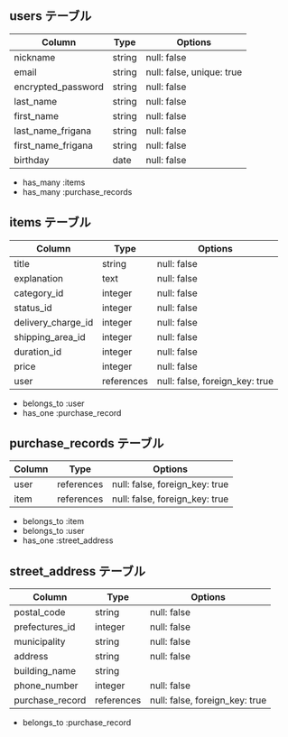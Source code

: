 ## users テーブル

| Column              | Type    | Options                   |
| ----------          | ------  | -----------               |
| nickname            | string  | null: false               |
| email               | string  | null: false, unique: true |
| encrypted_password  | string  | null: false               |
| last_name           | string  | null: false               |
| first_name          | string  | null: false               |
| last_name_frigana   | string  | null: false               |
| first_name_frigana  | string  | null: false               |
| birthday            | date    | null: false               |

- has_many :items
- has_many :purchase_records

## items テーブル

| Column             | Type       | Options     |
| ----------         | ---------  | ----------- |
| title              | string     | null: false |
| explanation        | text       | null: false |
| category_id        | integer    | null: false |
| status_id          | integer    | null: false |
| delivery_charge_id | integer    | null: false |
| shipping_area_id   | integer    | null: false |
| duration_id        | integer    | null: false |
| price              | integer    | null: false |
| user               | references | null: false, foreign_key: true |

- belongs_to :user
- has_one :purchase_record

## purchase_records テーブル

| Column        | Type        | Options                        |
| ----------    | ---------   | -----------                    |
| user          | references  | null: false, foreign_key: true |
| item          | references  | null: false, foreign_key: true |

- belongs_to :item
- belongs_to :user
- has_one :street_address

## street_address テーブル

| Column          | Type       | Options     |
| ----------      | ---------  | ----------- |
| postal_code     | string     | null: false |
| prefectures_id  | integer    | null: false |
| municipality    | string     | null: false |
| address         | string     | null: false |
| building_name   | string     |             |
| phone_number    | integer    | null: false |
| purchase_record | references | null: false, foreign_key: true |

- belongs_to :purchase_record